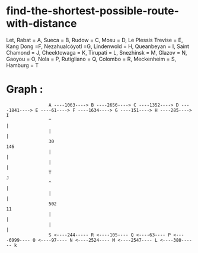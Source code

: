 # find-the-shortest-possible-route-with-distance
Let, Rabat = A, Sueca = B, Rudow = C, Mosu = D, Le Plessis Trevise = E, Kang Dong =F, Nezahualcóyotl =G, Lindenwold = H, Queanbeyan = I, Saint Chamond = J, Cheektowaga = K, Tirupati = L, Snezhinsk = M, Glazov = N, Gaoyou = O, Nola = P, Rutigliano = Q, Colombo = R, Meckenheim = S, Hamburg = T

# Graph : 

                    A ----1063----> B ----2656----> C ----1352----> D ----1841----> E ----61----> F ----1634----> G ----151----> H ----285----> I  
                    ^                                                                                                                           |             
                    |                                                                                                                           |              
                    30                                                                                                                          146            
                    |                                                                                                                           |             
                    |                                                                                                                           |          
                    T                                                                                                                           J
                    ^                                                                                                                           | 
                    |                                                                                                                           |
                    502                                                                                                                         11
                    |                                                                                                                           | 
                    |                                                                                                                           |   
                    S <----244----- R <----105---- Q <----63---- P <----6999---- O <----97---- N <----2524---- M <----2547---- L <----380------ k
                    
                                                                                                                                                
                                                                                                                                        
